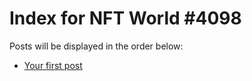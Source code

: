# Index for NFT World #4098
Posts will be displayed in the order below:

- [Your first post](./001-first.md)

